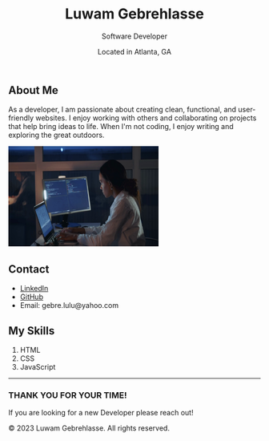 <!DOCTYPE html>
<html lang="en">
  <head>
    <!-- Document metadata -->
    <meta charset="UTF-8">
    <link rel="stylesheet" href="style.css">
    <title> Luwam from Thinkful! </title>
  </head>
  <body>
    <header>
      <!-- Intro section -->
      <h1>Luwam Gebrehlasse</h1>
      <p>Software Developer</p>
      <p>Located in Atlanta, GA</p>
    </header>
    <main>
      <section>
        <!-- About Me section -->
        <h2>About Me</h2>
        <p>As a developer, I am passionate about creating clean, functional, and user-friendly websites. I enjoy working with others and collaborating on projects that help bring ideas to life. When I'm not coding, I enjoy writing and exploring the great outdoors.</p>
        <img src="Images/myPicture.png" alt="My Image" width="300" height="200">
      </section>
      <section>
        <!-- Contact section -->
        <h2>Contact</h2>
        <ul>
          <li><a href="https://www.linkedin.com/in/luwam-gebrehlasse-b0388a270/">LinkedIn</a></li>
          <li><a href="https://github.com/louiethelabel">GitHub</a></li>
          <li>Email: gebre.lulu@yahoo.com</li>
        </ul>
      </section>
      <section>
        <!-- Skills section -->
        <h2>My Skills</h2>
        <ol>
          <li>HTML</li>
          <li>CSS</li>
          <li>JavaScript</li>
        </ol>
        <hr>
      </section>
      <article>
        <!-- Article section -->
        <h3>THANK YOU FOR YOUR TIME!</h3>
        <p>If you are looking for a new Developer please reach out!</p>
      </article>
    </main>
    <footer>
      <!-- Footer section -->
      <p>&copy; 2023 Luwam Gebrehlasse. All rights reserved.</p>
    </footer>
  </body>
</html>
